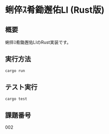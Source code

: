 # 蜊倅ｽ肴鋤邂佑LI (Rust版)

## 概要
蜊倅ｽ肴鋤邂佑LIのRust実装です。

## 実行方法
```bash
cargo run
```

## テスト実行
```bash
cargo test
```

## 課題番号
002
